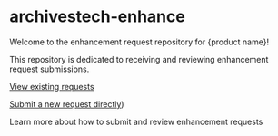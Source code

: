 # archivestech-enhance


Welcome to the enhancement request repository for {product name}!

This repository is dedicated to receiving and reviewing enhancement request submissions.

[View existing requests](https://github.com/orgs/emory-libraries/projects/11)

[Submit a new request directly](https://github.com/emory-libraries/archivestech-enhance/issues/new?template=feature_request.md))

Learn more about how to submit and review enhancement requests
